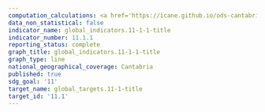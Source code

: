 ```yaml
---
computation_calculations: <a href='https://icane.github.io/ods-cantabria/assets/pdf/11.1.1.1.pdf' target='_blank'>Proporción de personas que viven en hogares con determinadas deficiencias en la vivienda</a>
data_non_statistical: false
indicator_name: global_indicators.11-1-1-title
indicator_number: 11.1.1
reporting_status: complete
graph_title: global_indicators.11-1-1-title
graph_type: line
national_geographical_coverage: Cantabria
published: true
sdg_goal: '11'
target_name: global_targets.11-1-title
target_id: '11.1'
---
```

